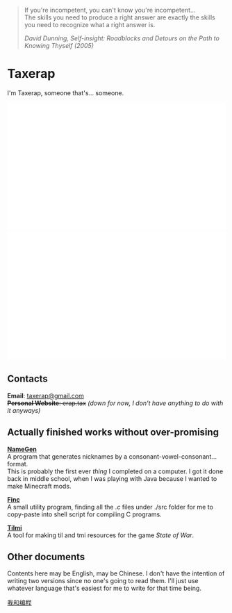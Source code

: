 >If you're incompetent, you can't know you're incompetent...  
>The skills you need to produce a right answer are exactly the skills you need to recognize what a right answer is.  
>
>_David Dunning, Self-insight: Roadblocks and Detours on the Path to Knowing Thyself (2005)_

# Taxerap

I'm Taxerap, someone that's... someone.  

![](https://raw.githubusercontent.com/Taxerap/github-stats/master/generated/overview.svg)
![](https://raw.githubusercontent.com/Taxerap/github-stats/master/generated/languages.svg)

## Contacts

**Email**: taxerap@gmail.com  
~~**Personal Website**: erap.tax~~ _(down for now, I don't have anything to do with it anyways)_

## Actually finished works without over-promising

**[NameGen](https://github.com/Taxerap/NameGen)**  
A program that generates nicknames by a consonant-vowel-consonant... format.  
This is probably the first ever _thing_ I completed on a computer. I got it done back in middle school, when I was playing with Java because I wanted to make Minecraft mods.

**[Finc](https://github.com/Taxerap/Finc)**  
A small utility program, finding all the _.c_ files under ./src folder for me to copy-paste into shell script for compiling C programs.

**[Tilmi](https://github.com/State-of-War-PostBar/Tilmi)**  
A tool for making til and tmi resources for the game _State of War_.

## Other documents

Contents here may be English, may be Chinese. I don't have the intention of writing two versions since no one's going to read them. I'll just use whatever language that's easiest for me to write for that time being.

[我和编程](docs/me_and_programming.md)
